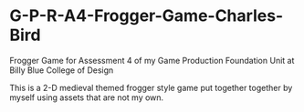 # G-P-R-A4-Frogger-Game-Charles-Bird
Frogger Game for Assessment 4 of my Game Production Foundation Unit at Billy Blue College of Design

This is a 2-D medieval themed frogger style game put together together by myself using assets that are not my own.


